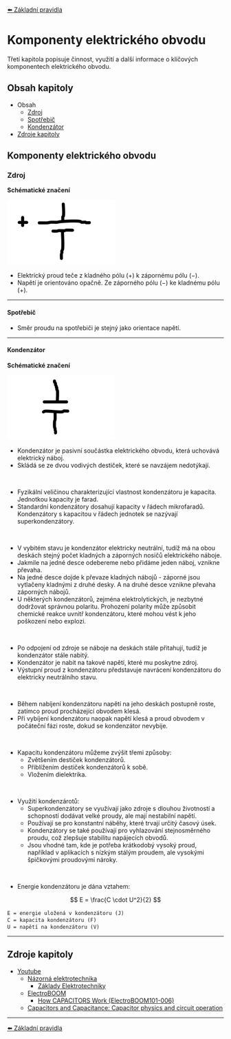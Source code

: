 [:arrow_left: Základní pravidla](../kapitola_2/podkapitola_3.md)





# Komponenty elektrického obvodu
Třetí kapitola popisuje činnost, využití a další informace o klíčových komponentech elektrického obvodu.





## Obsah kapitoly
- Obsah
    - [Zdroj](#zdroj)
    - [Spotřebič](#spotřebič)
    - [Kondenzátor](#kondenzátor)
- [Zdroje kapitoly](#zdroje-kapitoly)





## Komponenty elektrického obvodu



### Zdroj
**Schématické značení**

![Schématické značení zdroje](../../img/kapitola_3/ilustrace_7.png)

- Elektrický proud teče z kladného pólu (+) k zápornému pólu (−).
- Napětí je orientováno opačně. Ze záporného pólu (−) ke kladnému pólu (+).

---



#### Spotřebič
- Směr proudu na spotřebiči je stejný jako orientace napětí.

---



#### Kondenzátor
**Schématické značení**

![Schématické značení kondenzátoru](../../img/kapitola_3/ilustrace_8.png)

- Kondenzátor je pasivní součástka elektrického obvodu, která uchovává elektrický náboj.
- Skládá se ze dvou vodivých destiček, které se navzájem nedotýkají.

<br>

- Fyzikální veličinou charakterizující vlastnost kondenzátoru je kapacita. Jednotkou kapacity je farad.
- Standardní kondenzátory dosahují kapacity v řádech mikrofaradů. Kondenzátory s kapacitou v řádech jednotek se nazývají superkondenzátory.

<br>

- V vybitém stavu je kondenzátor elektricky neutrální, tudíž má na obou deskách stejný počet kladných a záporných nosičů elektrického náboje.
- Jakmile na jedné desce odebereme nebo přidáme jeden náboj, vznikne převaha.
- Na jedné desce dojde k převaze kladných nábojů - záporné jsou vytlačeny kladnými z druhé desky. A na druhé desce vznikne převaha záporných nábojů.
- U některých kondenzátorů, zejména elektrolytických, je nezbytné dodržovat správnou polaritu. Prohození polarity může způsobit chemické reakce uvnitř kondenzátoru, které mohou vést k jeho poškození nebo explozi.

<br>

- Po odpojení od zdroje se náboje na deskách stále přitahují, tudíž je kondenzátor stále nabitý.
- Kondenzátor je nabit na takové napětí, které mu poskytne zdroj.
- Výstupní proud z kondenzátoru představuje navrácení kondenzátoru do elektricky neutrálního stavu.

<br>

- Během nabíjení kondenzátoru napětí na jeho deskách postupně roste, zatímco proud procházející obvodem klesá.
- Při vybíjení kondenzátoru naopak napětí klesá a proud obvodem v počáteční fázi roste, dokud se kondenzátor nevybije.

<br>

- Kapacitu kondenzátoru můžeme zvýšit třemi způsoby:
    - Zvětšením destiček kondenzátorů.
    - Přiblížením destiček kondenzátorů k sobě.
    - Vložením dielektrika.

<br>

- Využití kondenzárotů:
    - Superkondenzátory se využívají jako zdroje s dlouhou životností a schopností dodávat velké proudy, ale mají nestabilní napětí.
    - Používají se pro konstantní náběhy, které trvají určitý časový úsek.
    - Kondenzátory se také používají pro vyhlazování stejnosměrného proudu, což zlepšuje stabilitu napájecích obvodů.
    - Jsou vhodné tam, kde je potřeba krátkodobý vysoký proud, například v aplikacích s nízkým stálým proudem, ale vysokými špičkovými proudovými nároky.

<br>

- Energie kondenzátoru je dána vztahem:

$$
E = \frac{C \cdot U^2}{2}
$$

```
E = energie uložená v kondenzátoru (J)
C = kapacita kondenzátoru (F)
U = napětí na kondenzátoru (V)
```

---





## Zdroje kapitoly
- [Youtube](https://youtube.com/)
    - [Názorná elektrotechnika](https://youtube.com/@nazornaelektrotechnika)
        - [Základy Elektrotechniky](https://youtube.com/playlist?list=PL3r1xGSQfP9TBwvTqYEf6E-L9duHQbnir)
    - [ElectroBOOM](https://www.youtube.com/@ElectroBOOM)
        - [How CAPACITORS Work (ElectroBOOM101-006)](https://www.youtube.com/watch?v=rbCXKhhzBN0)
    - [Capacitors and Capacitance: Capacitor physics and circuit operation](https://www.youtube.com/watch?v=f_MZNsEqyQw)

---





[:arrow_left: Základní pravidla](../kapitola_2/podkapitola_3.md)